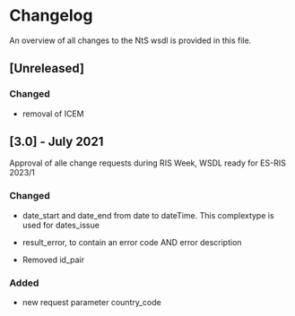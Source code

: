 # Changelog

An overview of all changes to the NtS wsdl is provided in this file.

## [Unreleased] 

### Changed

- removal of ICEM


## [3.0] - July 2021

Approval of alle change requests during RIS Week, WSDL ready for ES-RIS 2023/1

### Changed 

- date_start and date_end from date to dateTime. This complextype is used for dates_issue  
    
- result_error, to contain an error code AND error description

- Removed id_pair

### Added 

- new request parameter country_code


	  
	
